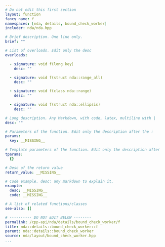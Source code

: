 ```yaml
---
# Do not edit this first section
layout: function
fancy_name: f
namespaces: [nda, details, bound_check_worker]
includer: nda/nda.hpp

# Brief description. One line only.
brief: ""

# List of overloads. Edit only the desc
overloads:

  - signature: void f(long key)
    desc: ""

  - signature: void f(struct nda::range_all)
    desc: ""

  - signature: void f(class nda::range)
    desc: ""

  - signature: void f(struct nda::ellipsis)
    desc: ""

# Long description. Any Markdown, with code, latex, multiline with |
desc: ""

# Parameters of the function. Edit only the description after the :
params:
  key: __MISSING__

# Template parameters of the function. Edit only the description after the :
tparams:
  {}

# Desc of the return value
return_value: __MISSING__

# Code example. desc: any markdown to explain it.
example:
  desc: __MISSING__
  code: __MISSING__

# A list of related functions/classes
see-also: []

# ---------- DO NOT EDIT BELOW --------
permalink: /cpp-api/nda/details/bound_check_worker/f
title: nda::details::bound_check_worker::f
parent: nda::details::bound_check_worker
source: nda/layout/bound_check_worker.hpp
...
```


